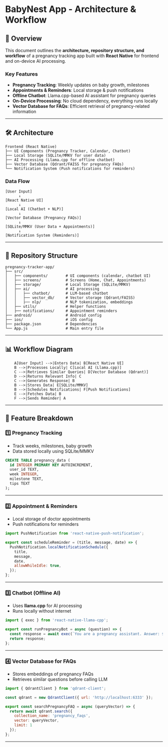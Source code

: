 # BabyNest App - Architecture & Workflow

## 📌 Overview
This document outlines the **architecture, repository structure, and workflow** of a pregnancy tracking app built with **React Native** for frontend and on-device AI processing.

### **Key Features**
- **Pregnancy Tracking**: Weekly updates on baby growth, milestones
- **Appointments & Reminders**: Local storage & push notifications
- **Offline Chatbot**: Llama.cpp-based AI assistant for pregnancy queries
- **On-Device Processing**: No cloud dependency, everything runs locally
- **Vector Database for FAQs**: Efficient retrieval of pregnancy-related information

---

## **🛠️ Architecture**

```
Frontend (React Native)
├── UI Components (Pregnancy Tracker, Calendar, Chatbot)
├── Local Storage (SQLite/MMKV for user data)
├── AI Processing (Llama.cpp for offline chatbot)
├── Vector Database (Qdrant/FAISS for pregnancy FAQs)
└── Notification System (Push notifications for reminders)
```

### **Data Flow**

```
[User Input]
      ↓
[React Native UI]
      ↓
[Local AI (Chatbot + NLP)]
      ↓
[Vector Database (Pregnancy FAQs)]
      ↓
[SQLite/MMKV (User Data + Appointments)]
      ↓
[Notification System (Reminders)]
```

---

## **📂 Repository Structure**
```
pregnancy-tracker-app/
├── src/
│   ├── components/        # UI components (calendar, chatbot UI)
│   ├── screens/           # Screens (Home, Chat, Appointments)
│   ├── storage/           # Local Storage (SQLite/MMKV)
│   ├── ai/                # AI processing
│   │   ├── chatbot/       # LLM-based chatbot
│   │   ├── vector_db/     # Vector storage (Qdrant/FAISS)
│   │   ├── nlp/           # NLP tokenization, embeddings
│   ├── utils/             # Helper functions
│   ├── notifications/     # Appointment reminders
├── android/               # Android config
├── ios/                   # iOS config
├── package.json           # Dependencies
└── App.js                 # Main entry file
```

---

## **📊 Workflow Diagram**

```
    A[User Input] -->|Enters Data| B[React Native UI]
    B -->|Processes Locally| C[Local AI (Llama.cpp)]
    C -->|Retrieves Similar Queries| D[Vector Database (Qdrant)]
    D -->|Returns Relevant Info| C
    C -->|Generates Response| B
    B -->|Stores Data| E[SQLite/MMKV]
    B -->|Schedules Notifications| F[Push Notifications]
    E -->|Fetches Data| B
    F -->|Sends Reminder| A
```

---

## **🔹 Feature Breakdown**

### **1️⃣ Pregnancy Tracking**
- Track weeks, milestones, baby growth
- Data stored locally using SQLite/MMKV

```sql
CREATE TABLE pregnancy_data (
  id INTEGER PRIMARY KEY AUTOINCREMENT,
  user_id TEXT,
  week INTEGER,
  milestone TEXT,
  tips TEXT
);
```

---

### **2️⃣ Appointment & Reminders**
- Local storage of doctor appointments
- Push notifications for reminders

```javascript
import PushNotification from 'react-native-push-notification';

export const scheduleReminder = (title, message, date) => {
  PushNotification.localNotificationSchedule({
    title,
    message,
    date,
    allowWhileIdle: true,
  });
};
```

---

### **3️⃣ Chatbot (Offline AI)**
- Uses **llama.cpp** for AI processing
- Runs locally without internet

```javascript
import { exec } from 'react-native-llama-cpp';

export const runPregnancyBot = async (question) => {
  const response = await exec(`You are a pregnancy assistant. Answer: ${question}`);
  return response;
};
```

---

### **4️⃣ Vector Database for FAQs**
- Stores embeddings of pregnancy FAQs
- Retrieves similar questions before calling LLM

```javascript
import { QdrantClient } from 'qdrant-client';

const qdrant = new QdrantClient({ url: 'http://localhost:6333' });

export const searchPregnancyFAQ = async (queryVector) => {
  return await qdrant.search({
    collection_name: 'pregnancy_faqs',
    vector: queryVector,
    limit: 1
  });
};
```

---

